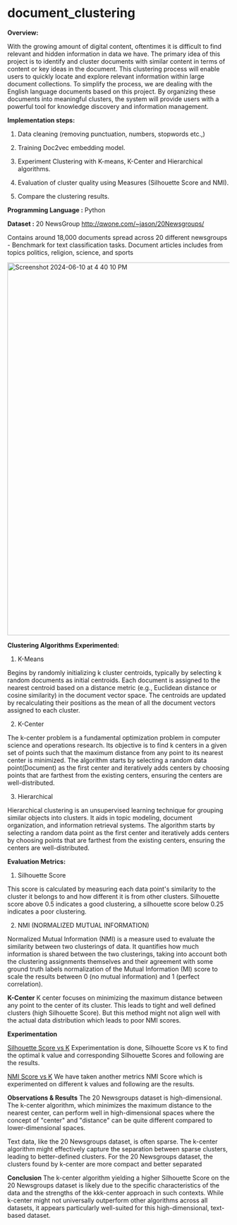 # document_clustering

**Overview:**

With the growing amount of digital content, oftentimes it is difficult to find relevant and hidden information in data we have. The primary idea of this project is to identify and cluster documents with similar content in terms of content or key ideas in the document. This clustering process will enable users to quickly locate and explore relevant information within large document collections. To simplify the process, we are dealing with the English language documents based on this project. By organizing these documents into meaningful clusters, the system will provide users with a powerful tool for knowledge discovery and information management.

**Implementation steps:**

1. Data cleaning (removing punctuation, numbers, stopwords etc.,)

2. Training Doc2vec embedding model.
   
3. Experiment Clustering with K-means, K-Center and Hierarchical algorithms.

4. Evaluation of cluster quality using Measures (Silhouette Score and NMI).

5. Compare the clustering results.

**Programming Language :** Python

**Dataset :** 20 NewsGroup http://qwone.com/~jason/20Newsgroups/ 
  
  Contains around 18,000 documents spread across 20 different newsgroups - Benchmark for text classification tasks.
  Document articles includes from topics politics, religion, science, and sports


<img width="843" alt="Screenshot 2024-06-10 at 4 40 10 PM" src="https://github.com/chethana613/document_clustering/assets/56347342/946b5509-f1ee-493a-ba08-3cd7d6b46bc9">


**Clustering Algorithms Experimented:**

1. K-Means

Begins by randomly initializing k cluster centroids, typically by selecting k random documents as initial centroids.
Each document is assigned to the nearest centroid based on a distance metric (e.g., Euclidean distance or cosine similarity) in the document vector space.
The centroids are updated by recalculating their positions as the mean of all the document vectors assigned to each cluster.


2. K-Center
   
The k-center problem is a fundamental optimization problem in computer science and operations research. Its objective is to find k centers in a given set of points such that the maximum distance from any point to its nearest center is minimized.
The algorithm starts by selecting a random data point(Document) as the first center and iteratively adds centers by choosing points that are farthest from the existing centers, ensuring the centers are well-distributed.

3. Hierarchical

Hierarchical clustering is an unsupervised learning technique for grouping similar objects into clusters. It aids in topic modeling, document organization, and information retrieval systems.
The algorithm starts by selecting a random data point as the first center and iteratively adds centers by choosing points that are farthest from the existing centers, ensuring the centers are well-distributed.

**Evaluation Metrics:**

1. Silhouette Score
   
This score is calculated by measuring each data point's similarity to the cluster it belongs to and how different it is from other clusters.
Silhouette score above 0.5 indicates a good clustering, a silhouette score below 0.25 indicates a poor clustering.

2. NMI (NORMALIZED MUTUAL INFORMATION)

Normalized Mutual Information (NMI) is a measure used to evaluate the similarity between two clusterings of data. It quantifies how much information is shared between the two clusterings, taking into account both the clustering assignments themselves and their agreement with some ground truth labels
normalization of the Mutual Information (MI) score to scale the results between 0 (no mutual information) and 1 (perfect correlation).

**K-Center**
K center focuses on minimizing the maximum distance between any point to the center of its cluster. This leads to tight and well defined clusters (high Silhouette Score). But this method might not align well with the actual data distribution which leads to poor NMI scores. 

**Experimentation**

<u>Silhouette Score vs K</u>
Experimentation is done, Silhouette Score vs K to find the optimal k value and corresponding Silhouette Scores and following are the results.


<u>NMI Score vs K</u>
We have taken another metrics NMI Score which is experimented on different k values and following are the results.


**Observations & Results**
The 20 Newsgroups dataset is high-dimensional. The k-center algorithm, which minimizes the maximum distance to the nearest center, can perform well in high-dimensional spaces where the concept of "center" and "distance" can be quite different compared to lower-dimensional spaces.

Text data, like the 20 Newsgroups dataset, is often sparse. The k-center algorithm might effectively capture the separation between sparse clusters, leading to better-defined clusters.
For the 20 Newsgroups dataset, the clusters found by k-center are more compact and better separated



**Conclusion**
The k-center algorithm yielding a higher Silhouette Score on the 20 Newsgroups dataset is likely due to the specific characteristics of the data and the strengths of the kkk-center approach in such contexts. While k-center might not universally outperform other algorithms across all datasets, it appears particularly well-suited for this high-dimensional, text-based dataset.


